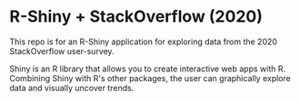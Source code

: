 # R-Shiny + StackOverflow (2020)

This repo is for an R-Shiny application for exploring data from the 2020 StackOverflow user-survey.

Shiny is an R library that allows you to create interactive web apps with R. Combining Shiny with R's other packages, the user can graphically explore data and visually uncover trends.
